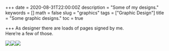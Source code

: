 +++
date = 2020-08-31T22:00:00Z
description = "Some of my designs."
keywords = []
math = false
slug = "graphics"
tags = ["Graphic Design"]
title = "Some graphic designs."
toc = true

+++
As designer there are loads of pages signed by me.  
Here’re a few of those.

![](/uploads/graphics_1.jpg)![](/uploads/graphics_3.jpg)![](/uploads/graphics_2.jpg)